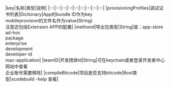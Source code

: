 |key|名称|类型|说明|
|:-:|:-:|:-:|:-:|:-:|:-:|:-:|:-:|:-:|
|provisioningProfiles|调试证书列表|Dictionary|App的bundle ID作为key</br>mobileprovision的文件名作为value(String)</br>注意还包括Extension APP的配置|
|methond|导出包类型|String|值：app-store</br>ad-hoc</br>package</br>enterprise</br>development</br>developer-id</br>mac-application|
|teamID|开发团体Id|String|可在keychain或者登录开发者中心网站中查看</br>企业账号需要移除|
|compileBitcode|项目是否支持bitcode|Bool类型|xcodebuild -help 查看|
